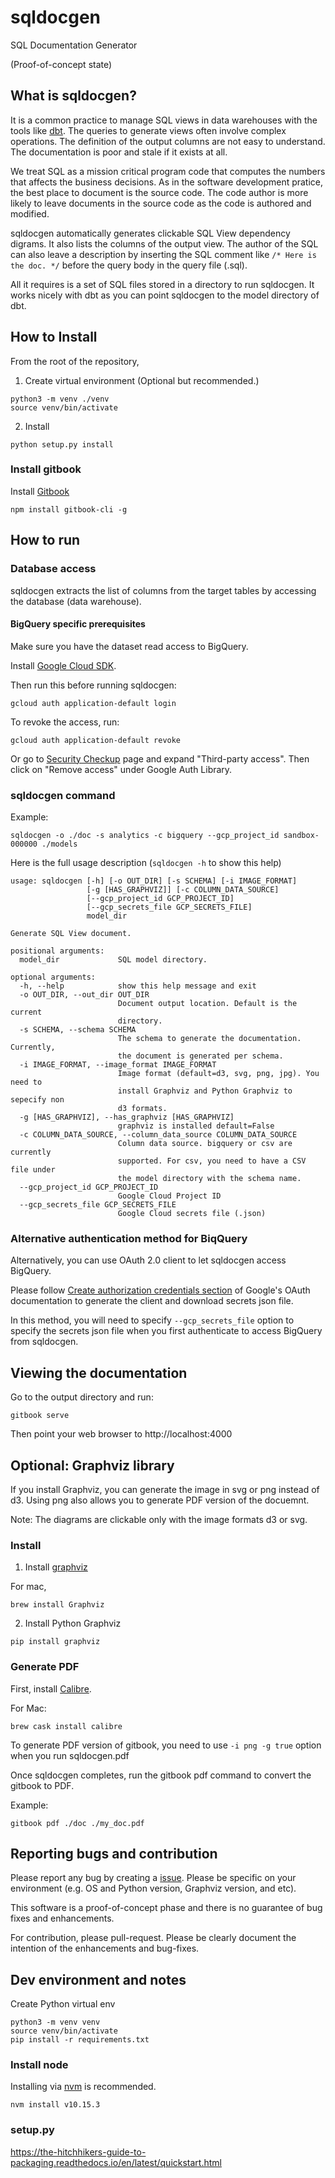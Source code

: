 # sqldocgen

SQL Documentation Generator

(Proof-of-concept state)

## What is sqldocgen?

It is a common practice to manage SQL views in data warehouses with the tools
like [dbt](https://docs.getdbt.com). The queries to generate views often involve
complex operations. The definition of the output columns are not easy to
understand. The documentation is poor and stale if it exists at all.

We treat SQL as a mission critical program code that computes the numbers
that affects the business decisions. As in the software development pratice,
the best place to document is the source code. The code author is more likely
to leave documents in the source code as the code is authored and modified.

sqldocgen automatically generates clickable SQL View dependency digrams.
It also lists the columns of the output view. The author of the SQL can also
leave a description by inserting the SQL comment like `/* Here is the doc. */`
before the query body in the query file (.sql).

All it requires is a set of SQL files stored in a directory to run sqldocgen.
It works nicely with dbt as you can point sqldocgen to the model directory
of dbt.

## How to Install

From the root of the repository,

1. Create virtual environment (Optional but recommended.)

```
python3 -m venv ./venv
source venv/bin/activate
```

2. Install

```
python setup.py install
```

### Install gitbook

Install [Gitbook](https://github.com/GitbookIO/gitbook/blob/master/docs/setup.md)

```
npm install gitbook-cli -g
```

## How to run

### Database access

sqldocgen extracts the list of columns from the target tables by accessing the
database (data warehouse).

#### BigQuery specific prerequisites

Make sure you have the dataset read access to BigQuery.

Install [Google Cloud SDK](https://cloud.google.com/sdk/docs).

Then run this before running sqldocgen:

```
gcloud auth application-default login
```

To revoke the access, run:

```
gcloud auth application-default revoke
```

Or go to [Security Checkup](https://myaccount.google.com/security-checkup) page and
expand "Third-party access". Then click on "Remove access" under Google Auth Library.

### sqldocgen command

Example:
```
sqldocgen -o ./doc -s analytics -c bigquery --gcp_project_id sandbox-000000 ./models
```

Here is the full usage description (`sqldocgen -h` to show this help)

```
usage: sqldocgen [-h] [-o OUT_DIR] [-s SCHEMA] [-i IMAGE_FORMAT]
                 [-g [HAS_GRAPHVIZ]] [-c COLUMN_DATA_SOURCE]
                 [--gcp_project_id GCP_PROJECT_ID]
                 [--gcp_secrets_file GCP_SECRETS_FILE]
                 model_dir

Generate SQL View document.

positional arguments:
  model_dir             SQL model directory.

optional arguments:
  -h, --help            show this help message and exit
  -o OUT_DIR, --out_dir OUT_DIR
                        Document output location. Default is the current
                        directory.
  -s SCHEMA, --schema SCHEMA
                        The schema to generate the documentation. Currently,
                        the document is generated per schema.
  -i IMAGE_FORMAT, --image_format IMAGE_FORMAT
                        Image format (default=d3, svg, png, jpg). You need to
                        install Graphviz and Python Graphviz to sepecify non
                        d3 formats.
  -g [HAS_GRAPHVIZ], --has_graphviz [HAS_GRAPHVIZ]
                        graphviz is installed default=False
  -c COLUMN_DATA_SOURCE, --column_data_source COLUMN_DATA_SOURCE
                        Column data source. bigquery or csv are currently
                        supported. For csv, you need to have a CSV file under
                        the model directory with the schema name.
  --gcp_project_id GCP_PROJECT_ID
                        Google Cloud Project ID
  --gcp_secrets_file GCP_SECRETS_FILE
                        Google Cloud secrets file (.json)
```

### Alternative authentication method for BiqQuery

Alternatively, you can use OAuth 2.0 client to let sqldocgen access BigQuery.

Please follow
[Create authorization credentials section](https://developers.google.com/identity/protocols/OAuth2WebServer#creatingcred)
of Google's OAuth documentation to generate the client and download secrets json file.

In this method, you will need to specify `--gcp_secrets_file` option to specify the secrets json file
when you first authenticate to access BigQuery from sqldocgen.

## Viewing the documentation

Go to the output directory and run:

```
gitbook serve
```

Then point your web browser to http://localhost:4000


## Optional: Graphviz library

If you install Graphviz, you can generate the image in svg or png instead of
d3. Using png also allows you to generate PDF version of the docuemnt.

Note: The diagrams are clickable only with the image formats d3 or svg.

### Install

1. Install [graphviz](https://www.graphviz.org/download/)

For mac,
```
brew install Graphviz
```

2. Install Python Graphviz

```
pip install graphviz
```

### Generate PDF

First, install [Calibre](https://calibre-ebook.com/).

For Mac:

```
brew cask install calibre
```

To generate PDF version of gitbook, you need to use `-i png -g true` option when
you run sqldocgen.pdf

Once sqldocgen completes, run the gitbook pdf command to convert the gitbook to PDF.

Example:

```
gitbook pdf ./doc ./my_doc.pdf
```


## Reporting bugs and contribution

Please report any bug by creating a [issue](https://github.com/anelendata/sqldocgen/issues).
Please be specific on your environment (e.g. OS and Python version, Graphviz version, and etc).

This software is a proof-of-concept phase and there is no guarantee of bug fixes and enhancements.

For contribution, please pull-request. Please be clearly document the intention of the enhancements and bug-fixes.

## Dev environment and notes

Create Python virtual env

```
python3 -m venv venv
source venv/bin/activate
pip install -r requirements.txt
```

### Install node

Installing via [nvm](https://github.com/creationix/nvm) is recommended.

```
nvm install v10.15.3
```

### setup.py

https://the-hitchhikers-guide-to-packaging.readthedocs.io/en/latest/quickstart.html
